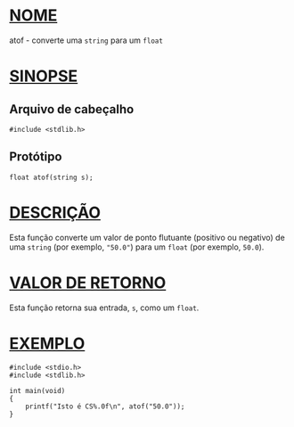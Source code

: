 # [NOME](#nome)

atof - converte uma `string` para um `float`

# [SINOPSE](#sinopse)

## Arquivo de cabeçalho

    #include <stdlib.h>

## Protótipo

    float atof(string s);

# [DESCRIÇÃO](#descrição)

Esta função converte um valor de ponto flutuante (positivo ou negativo) de uma `string` (por exemplo, `"50.0"`) para um `float` (por exemplo, `50.0`).

# [VALOR DE RETORNO](#valor-de-retorno)

Esta função retorna sua entrada, `s`, como um `float`.

# [EXEMPLO](#exemplo)

    #include <stdio.h>
    #include <stdlib.h>

    int main(void)
    {
        printf("Isto é CS%.0f\n", atof("50.0"));
    }